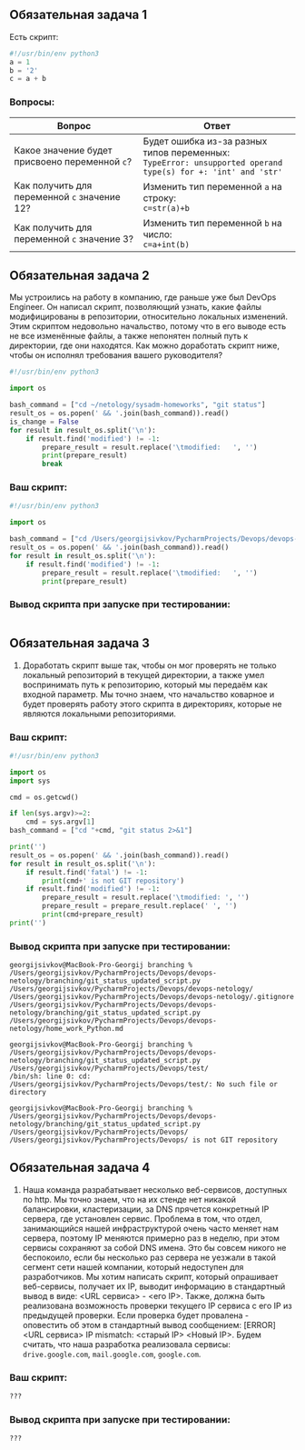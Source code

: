 ## Обязательная задача 1

Есть скрипт:
```python
#!/usr/bin/env python3
a = 1
b = '2'
c = a + b
```

### Вопросы:
| Вопрос  | Ответ                                                                                                           |
| ------------- |-----------------------------------------------------------------------------------------------------------------|
| Какое значение будет присвоено переменной `c`?  | Будет ошибка из-за разных типов переменных:<br/>`TypeError: unsupported operand type(s) for +: 'int' and 'str'` |
| Как получить для переменной `c` значение 12?  | Изменить тип переменной `a` на строку:<br/>`c=str(a)+b`                                                         |
| Как получить для переменной `c` значение 3?  | Изменить тип переменной `b` на число:<br/>`c=a+int(b)`                                                          |

## Обязательная задача 2
Мы устроились на работу в компанию, где раньше уже был DevOps Engineer. Он написал скрипт, позволяющий узнать, какие файлы модифицированы в репозитории, относительно локальных изменений. Этим скриптом недовольно начальство, потому что в его выводе есть не все изменённые файлы, а также непонятен полный путь к директории, где они находятся. Как можно доработать скрипт ниже, чтобы он исполнял требования вашего руководителя?

```python
#!/usr/bin/env python3

import os

bash_command = ["cd ~/netology/sysadm-homeworks", "git status"]
result_os = os.popen(' && '.join(bash_command)).read()
is_change = False
for result in result_os.split('\n'):
    if result.find('modified') != -1:
        prepare_result = result.replace('\tmodified:   ', '')
        print(prepare_result)
        break
```

### Ваш скрипт:
```python
#!/usr/bin/env python3

import os

bash_command = ["cd /Users/georgijsivkov/PycharmProjects/Devops/devops-netology", "git status"]
result_os = os.popen(' && '.join(bash_command)).read()
for result in result_os.split('\n'):
    if result.find('modified') != -1:
        prepare_result = result.replace('\tmodified:   ', '')
        print(prepare_result)
```

### Вывод скрипта при запуске при тестировании:
```

```

## Обязательная задача 3
1. Доработать скрипт выше так, чтобы он мог проверять не только локальный репозиторий в текущей директории, а также умел воспринимать путь к репозиторию, который мы передаём как входной параметр. Мы точно знаем, что начальство коварное и будет проверять работу этого скрипта в директориях, которые не являются локальными репозиториями.

### Ваш скрипт:
```python
#!/usr/bin/env python3

import os
import sys

cmd = os.getcwd()

if len(sys.argv)>=2:
    cmd = sys.argv[1]
bash_command = ["cd "+cmd, "git status 2>&1"]

print('')
result_os = os.popen(' && '.join(bash_command)).read()
for result in result_os.split('\n'):
    if result.find('fatal') != -1:
        print(cmd+' is not GIT repository')
    if result.find('modified') != -1:
        prepare_result = result.replace('\tmodified: ', '')
        prepare_result = prepare_result.replace(' ', '')
        print(cmd+prepare_result)
print('')
```

### Вывод скрипта при запуске при тестировании:
```
georgijsivkov@MacBook-Pro-Georgij branching % /Users/georgijsivkov/PycharmProjects/Devops/devops-netology/branching/git_status_updated_script.py /Users/georgijsivkov/PycharmProjects/Devops/devops-netology/
/Users/georgijsivkov/PycharmProjects/Devops/devops-netology/.gitignore
/Users/georgijsivkov/PycharmProjects/Devops/devops-netology/branching/git_status_updated_script.py
/Users/georgijsivkov/PycharmProjects/Devops/devops-netology/home_work_Python.md

georgijsivkov@MacBook-Pro-Georgij branching % /Users/georgijsivkov/PycharmProjects/Devops/devops-netology/branching/git_status_updated_script.py /Users/georgijsivkov/PycharmProjects/Devops/test/
/bin/sh: line 0: cd: /Users/georgijsivkov/PycharmProjects/Devops/test/: No such file or directory

georgijsivkov@MacBook-Pro-Georgij branching % /Users/georgijsivkov/PycharmProjects/Devops/devops-netology/branching/git_status_updated_script.py /Users/georgijsivkov/PycharmProjects/Devops/
/Users/georgijsivkov/PycharmProjects/Devops/ is not GIT repository

```

## Обязательная задача 4
1. Наша команда разрабатывает несколько веб-сервисов, доступных по http. Мы точно знаем, что на их стенде нет никакой балансировки, кластеризации, за DNS прячется конкретный IP сервера, где установлен сервис. Проблема в том, что отдел, занимающийся нашей инфраструктурой очень часто меняет нам сервера, поэтому IP меняются примерно раз в неделю, при этом сервисы сохраняют за собой DNS имена. Это бы совсем никого не беспокоило, если бы несколько раз сервера не уезжали в такой сегмент сети нашей компании, который недоступен для разработчиков. Мы хотим написать скрипт, который опрашивает веб-сервисы, получает их IP, выводит информацию в стандартный вывод в виде: <URL сервиса> - <его IP>. Также, должна быть реализована возможность проверки текущего IP сервиса c его IP из предыдущей проверки. Если проверка будет провалена - оповестить об этом в стандартный вывод сообщением: [ERROR] <URL сервиса> IP mismatch: <старый IP> <Новый IP>. Будем считать, что наша разработка реализовала сервисы: `drive.google.com`, `mail.google.com`, `google.com`.

### Ваш скрипт:
```python
???
```

### Вывод скрипта при запуске при тестировании:
```
???
```